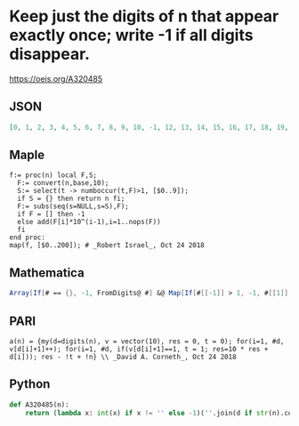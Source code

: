 # Keep just the digits of n that appear exactly once; write \-1 if all digits disappear\.
https://oeis.org/A320485
## JSON
```JSON
[0, 1, 2, 3, 4, 5, 6, 7, 8, 9, 10, -1, 12, 13, 14, 15, 16, 17, 18, 19, 20, 21, -1, 23, 24, 25, 26, 27, 28, 29, 30, 31, 32, -1, 34, 35, 36, 37, 38, 39, 40, 41, 42, 43, -1, 45, 46, 47, 48, 49, 50, 51, 52, 53, 54, -1, 56, 57, 58, 59, 60, 61, 62, 63, 64, 65, -1, 67, 68, 69, 70, 71, 72, 73, 74, 75, 76, -1, 78, 79, 80, 81, 82, 83, 84, 85, 86, 87, -1, 89, 90, 91, 92, 93, 94, 95, 96, 97, 98, -1, 1, 0, 102, 103, 104, 105, 106, 107, 108, 109, 0, -1, 2, 3, 4, 5, 6, 7, 8, 9, 120, 2, 1, 123, 124, 125, 126, 127, 128, 129, 130, 3]
```
## Maple
```Maple
f:= proc(n) local F,S;
  F:= convert(n,base,10);
  S:= select(t -> numboccur(t,F)>1, [$0..9]);
  if S = {} then return n fi;
  F:= subs(seq(s=NULL,s=S),F);
  if F = [] then -1
  else add(F[i]*10^(i-1),i=1..nops(F))
  fi
end proc:
map(f, [$0..200]); # _Robert Israel_, Oct 24 2018
```
## Mathematica
```Mathematica
Array[If[# == {}, -1, FromDigits@ #] &@ Map[If[#[[-1]] > 1, -1, #[[1]] ] /. -1 -> Nothing &, Tally@ IntegerDigits[#]] &, 131] (* _Michael De Vlieger_, Oct 24 2018 *)
```
## PARI
```PARI
a(n) = {my(d=digits(n), v = vector(10), res = 0, t = 0); for(i=1, #d, v[d[i]+1]++); for(i=1, #d, if(v[d[i]+1]==1, t = 1; res=10 * res + d[i])); res - !t + !n} \\ _David A. Corneth_, Oct 24 2018
```
## Python
```Python
def A320485(n):
    return (lambda x: int(x) if x != '' else -1)(''.join(d if str(n).count(d) == 1 else '' for d in str(n))) # _Chai Wah Wu_, Nov 19 2018
```
